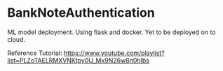 # BankNoteAuthentication

ML model deployment. Using flask and docker.
Yet to be deployed on to cloud.

Reference Tutorial: https://www.youtube.com/playlist?list=PLZoTAELRMXVNKtpy0U_Mx9N26w8n0hIbs
